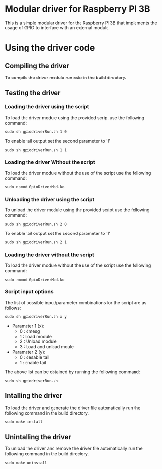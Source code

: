 # Modular driver for Raspberry PI 3B
This is a simple modular driver for the Raspberry PI 3B that implements the usage of GPIO to interface with an external module.

# Using the driver code
## Compiling the driver
To compile the driver module run `make` in the build directory.

## Testing the driver
### Loading the driver using the script
To load the driver module using the provided script use the following command:
```
sudo sh gpiodriverRun.sh 1 0
```
To enable tail output set the second parameter to '1'
```
sudo sh gpiodriverRun.sh 1 1
```

### Loading the driver Without the script
To load the driver module without the use of the script use the following command:
```
sudo nsmod GpioDriverMod.ko
```

### Unloading the driver using the script
To unload the driver module using the provided script use the following command:
```
sudo sh gpiodriverRun.sh 2 0
```
To enable tail output set the second parameter to '1'
```
sudo sh gpiodriverRun.sh 2 1
```

### Loading the driver without the script
To load the driver module without the use of the script use the following command:
```
sudo rmmod GpioDriverMod.ko
```

### Script input options
The list of possible input/parameter combinations for the script are as follows:
```
sudo sh gpiodriverRun.sh x y
```
* Parameter 1 (x):
   * 0 : dmesg
   * 1 : Load module
   * 2 : Unload module
   * 3 : Load and unload moule
* Parameter 2 (y):
  * 0 : desable tail
  * 1 : enable tail

The above list can be obtained by running the following command:
```
sudo sh gpiodriverRun.sh
```

## Intalling the driver
To load the driver and generate the driver file automatically run the following command in the build directory.
```
sudo make install
````

## Unintalling the driver
To unload the driver and remove the driver file automatically run the following command in the build directory.
```
sudo make uninstall
````
